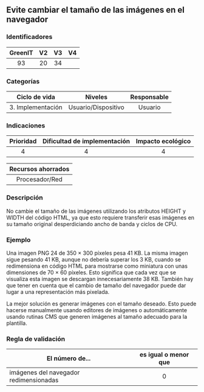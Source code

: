 ## Evite cambiar el tamaño de las imágenes en el navegador

 ### Identificadores

 | GreenIT | V2 | V3 | V4 |
 |:-------:|:---:|:----:|:----:|
 | 93 | 20 | 34 | |

 ### Categorías

 | Ciclo de vida | Niveles | Responsable |
 |:-----------------:|:-----------:|:-----------:|
 | 3. Implementación | Usuario/Dispositivo | Usuario |

 ### Indicaciones

 | Prioridad | Dificultad de implementación | Impacto ecológico |
 |:--------------------:|:--------------------------:|:----------------------:|
 | 4 | 4 | 4 |

 | Recursos ahorrados |
 |:---------------------:|
 | Procesador/Red |

 ### Descripción

 No cambie el tamaño de las imágenes utilizando los atributos HEIGHT y WIDTH del código HTML, ya que esto requiere transferir esas imágenes en su tamaño original desperdiciando ancho de banda y ciclos de CPU.

 ### Ejemplo

Una imagen PNG 24 de 350 × 300 píxeles pesa 41 KB. La misma imagen sigue pesando 41 KB, aunque no debería superar los 3 KB, 
cuando se redimensiona en código HTML para mostrarse como miniatura con unas dimensiones de 70 × 60 píxeles. 
Esto significa que cada vez que se visualiza esta imagen se descargan innecesariamente 38 KB. También hay que tener en 
cuenta que el cambio de tamaño del navegador puede dar lugar a una representación más pixelada.

La mejor solución es generar imágenes con el tamaño deseado. Esto puede hacerse manualmente usando editores de imágenes o automáticamente usando rutinas CMS que generen imágenes al tamaño adecuado para la plantilla.

 ### Regla de validación

 | El número de... | es igual o menor que |
 |------------------------|:------------------------:|
 | imágenes del navegador redimensionadas | 0 |

